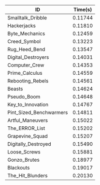 |ID|Time(s)|
|-|-|
|Smalltalk_Dribble|0.11744|
|Hackerjacks|0.11810|
|Byte_Mechanics|0.12459|
|Creed_Symbol|0.13223|
|Rug_Heed_Bend|0.13547|
|Digital_Destroyers|0.14031|
|Computer_Crew|0.14353|
|Prime_Calculus|0.14559|
|Rebooting_Rebels|0.14561|
|Beasts|0.14624|
|Pseudo_Boom|0.14648|
|Key_to_Innovation|0.14767|
|Pint_Sized_Benchwarmers|0.14811|
|Artful_Maneuvers|0.15022|
|The_ERROR_List|0.15202|
|Grapevine_Squad|0.15207|
|Digitally_Destroyed|0.15490|
|Loose_Screws|0.15881|
|Gonzo_Brutes|0.18977|
|Blackouts|0.19017|
|The_Hit_Blunders|0.20130|
